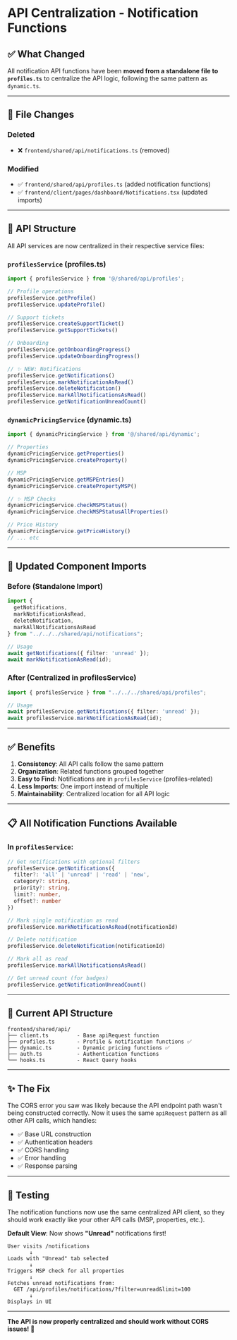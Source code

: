 # API Centralization - Notification Functions

## ✅ What Changed

All notification API functions have been **moved from a standalone file to `profiles.ts`** to centralize the API logic, following the same pattern as `dynamic.ts`.

---

## 📁 File Changes

### Deleted
- ❌ `frontend/shared/api/notifications.ts` (removed)

### Modified
- ✅ `frontend/shared/api/profiles.ts` (added notification functions)
- ✅ `frontend/client/pages/dashboard/Notifications.tsx` (updated imports)

---

## 🎯 API Structure

All API services are now centralized in their respective service files:

### `profilesService` (profiles.ts)
```typescript
import { profilesService } from '@/shared/api/profiles';

// Profile operations
profilesService.getProfile()
profilesService.updateProfile()

// Support tickets
profilesService.createSupportTicket()
profilesService.getSupportTickets()

// Onboarding
profilesService.getOnboardingProgress()
profilesService.updateOnboardingProgress()

// ✨ NEW: Notifications
profilesService.getNotifications()
profilesService.markNotificationAsRead()
profilesService.deleteNotification()
profilesService.markAllNotificationsAsRead()
profilesService.getNotificationUnreadCount()
```

### `dynamicPricingService` (dynamic.ts)
```typescript
import { dynamicPricingService } from '@/shared/api/dynamic';

// Properties
dynamicPricingService.getProperties()
dynamicPricingService.createProperty()

// MSP
dynamicPricingService.getMSPEntries()
dynamicPricingService.createPropertyMSP()

// ✨ MSP Checks
dynamicPricingService.checkMSPStatus()
dynamicPricingService.checkMSPStatusAllProperties()

// Price History
dynamicPricingService.getPriceHistory()
// ... etc
```

---

## 🔧 Updated Component Imports

### Before (Standalone Import)
```typescript
import { 
  getNotifications, 
  markNotificationAsRead, 
  deleteNotification, 
  markAllNotificationsAsRead 
} from "../../../shared/api/notifications";

// Usage
await getNotifications({ filter: 'unread' });
await markNotificationAsRead(id);
```

### After (Centralized in profilesService)
```typescript
import { profilesService } from "../../../shared/api/profiles";

// Usage
await profilesService.getNotifications({ filter: 'unread' });
await profilesService.markNotificationAsRead(id);
```

---

## ✅ Benefits

1. **Consistency**: All API calls follow the same pattern
2. **Organization**: Related functions grouped together
3. **Easy to Find**: Notifications are in `profilesService` (profiles-related)
4. **Less Imports**: One import instead of multiple
5. **Maintainability**: Centralized location for all API logic

---

## 📋 All Notification Functions Available

### In `profilesService`:

```typescript
// Get notifications with optional filters
profilesService.getNotifications({
  filter?: 'all' | 'unread' | 'read' | 'new',
  category?: string,
  priority?: string,
  limit?: number,
  offset?: number
})

// Mark single notification as read
profilesService.markNotificationAsRead(notificationId)

// Delete notification
profilesService.deleteNotification(notificationId)

// Mark all as read
profilesService.markAllNotificationsAsRead()

// Get unread count (for badges)
profilesService.getNotificationUnreadCount()
```

---

## 🎯 Current API Structure

```
frontend/shared/api/
├── client.ts         - Base apiRequest function
├── profiles.ts       - Profile & notification functions ✅
├── dynamic.ts        - Dynamic pricing functions ✅
├── auth.ts           - Authentication functions
└── hooks.ts          - React Query hooks
```

---

## ✨ The Fix

The CORS error you saw was likely because the API endpoint path wasn't being constructed correctly. Now it uses the same `apiRequest` pattern as all other API calls, which handles:

- ✅ Base URL construction
- ✅ Authentication headers
- ✅ CORS handling
- ✅ Error handling
- ✅ Response parsing

---

## 🧪 Testing

The notification functions now use the same centralized API client, so they should work exactly like your other API calls (MSP, properties, etc.).

**Default View**: Now shows **"Unread"** notifications first!

```
User visits /notifications
       ↓
Loads with "Unread" tab selected
       ↓
Triggers MSP check for all properties
       ↓
Fetches unread notifications from:
  GET /api/profiles/notifications/?filter=unread&limit=100
       ↓
Displays in UI
```

---

**The API is now properly centralized and should work without CORS issues! 🎉**

